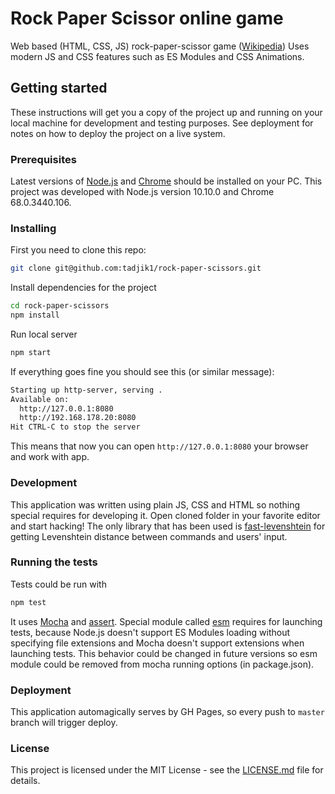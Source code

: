 # Rock Paper Scissor online game

Web based (HTML, CSS, JS) rock-paper-scissor game ([Wikipedia](https://en.wikipedia.org/wiki/Rock%E2%80%93paper%E2%80%93scissors))
Uses modern JS and CSS features such as ES Modules and CSS Animations.

## Getting started

These instructions will get you a copy of the project up and running on your local machine for development and 
testing purposes. See deployment for notes on how to deploy the project on a live system.

### Prerequisites

Latest versions of [Node.js](https://nodejs.org/en/) and [Chrome](https://www.google.com/chrome) 
should be installed on your PC.
This project was developed with Node.js version 10.10.0 and Chrome 68.0.3440.106.

### Installing

First you need to clone this repo:

```bash
git clone git@github.com:tadjik1/rock-paper-scissors.git
```

Install dependencies for the project

```bash
cd rock-paper-scissors
npm install
```

Run local server

```bash
npm start
```

If everything goes fine you should see this (or similar message):
```bash
Starting up http-server, serving .
Available on:
  http://127.0.0.1:8080
  http://192.168.178.20:8080
Hit CTRL-C to stop the server
```

This means that now you can open `http://127.0.0.1:8080` your browser and work with app.

### Development

This application was written using plain JS, CSS and HTML so nothing special requires for developing it.
Open cloned folder in your favorite editor and start hacking! The only library that has been used is 
[fast-levenshtein](https://github.com/hiddentao/fast-levenshtein) for getting Levenshtein distance between 
commands and users' input.

### Running the tests

Tests could be run with
```bash
npm test
```

It uses [Mocha](https://mochajs.org/) and [assert](https://nodejs.org/dist/latest-v10.x/docs/api/assert.html).
Special module called [esm](https://www.npmjs.com/package/esm) requires for launching tests, 
because Node.js doesn't support ES Modules loading without specifying file extensions and Mocha 
doesn't support extensions when launching tests. This behavior could be changed in future versions 
so esm module could be removed from mocha running options (in package.json).

### Deployment

This application automagically serves by GH Pages, so every push to `master` branch will trigger deploy.

### License

This project is licensed under the MIT License - see the [LICENSE.md](LICENSE.md) file for details.    
